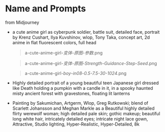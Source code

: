 
# Name and Prompts

from Midjourney

- a cute anime girl as cyberpunk soldier, battle suit, detailed face, portrait by Krenz Cushart, Ilya Kuvshinov, wlop, Tony Taka, concept art, 2d anime in flat fluorescent colors, full head
    > a-cute-anime-girl-*变体*-*原图*-*参数*.png

    > a-cute-anime-girl-*变体*-*原图*-*Strength-Guidance-Step-Seed*.png

    > a-cute-anime-girl-*boy*-*in08*-*0.5-7.5-30-1024*.png

- Highly detailed portrait of a young beautiful teen Japanese girl dressed like Death holding a pumpkin with a candle in it, in a spooky haunted misty ancient forest with gravestones, floating lit lanterns

- Painting by Sakumichan, Artgerm, Wlop, Greg Rutkowski; blend of Scarlett Johansson and Meghan Markle as a Beautiful highly detailed flirty werewolf woman; high detailed pale skin; gothic makeup; beautiful long white hair, intricately detailed eyes; intricate night lace gown, Attractive, Studio lighting, Hyper-Realistic, Hyper-Detailed, 8k


